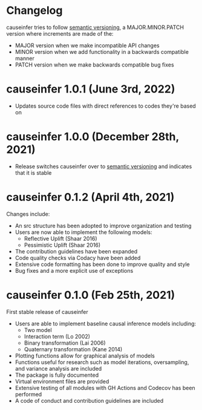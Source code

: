 # Changelog

causeinfer tries to follow [semantic versioning](https://semver.org/), a MAJOR.MINOR.PATCH version where increments are made of the:

- MAJOR version when we make incompatible API changes
- MINOR version when we add functionality in a backwards compatible manner
- PATCH version when we make backwards compatible bug fixes

# causeinfer 1.0.1 (June 3rd, 2022)

- Updates source code files with direct references to codes they're based on

# causeinfer 1.0.0 (December 28th, 2021)

- Release switches causeinfer over to [semantic versioning](https://semver.org/) and indicates that it is stable

# causeinfer 0.1.2 (April 4th, 2021)

Changes include:

- An src structure has been adopted to improve organization and testing
- Users are now able to implement the following models:
  - Reflective Uplift (Shaar 2016)
  - Pessimistic Uplift (Shaar 2016)
- The contribution guidelines have been expanded
- Code quality checks via Codacy have been added
- Extensive code formatting has been done to improve quality and style
- Bug fixes and a more explicit use of exceptions

# causeinfer 0.1.0 (Feb 25th, 2021)

First stable release of causeinfer

- Users are able to implement baseline causal inference models including:
  - Two model
  - Interaction term (Lo 2002)
  - Binary transformation (Lai 2006)
  - Quaternary transformation (Kane 2014)
- Plotting functions allow for graphical analysis of models
- Functions useful for research such as model iterations, oversampling, and variance analysis are included
- The package is fully documented
- Virtual environment files are provided
- Extensive testing of all modules with GH Actions and Codecov has been performed
- A code of conduct and contribution guidelines are included
